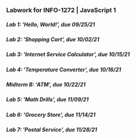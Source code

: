 ### Labwork for INFO-1272 | JavaScript 1
##### Lab 1: 'Hello, World!', due 09/25/21
##### Lab 2: 'Shopping Cart', due 10/02/21
##### Lab 3: 'Internet Service Calculator', due 10/15/21
##### Lab 4: 'Temperature Converter', due 10/16/21
##### Midterm B: 'ATM', due 10/22/21
##### Lab 5: 'Math Drills', due 11/09/21
##### Lab 6: 'Grocery Store', due 11/14/21
##### Lab 7: 'Postal Service', due 11/28/21
